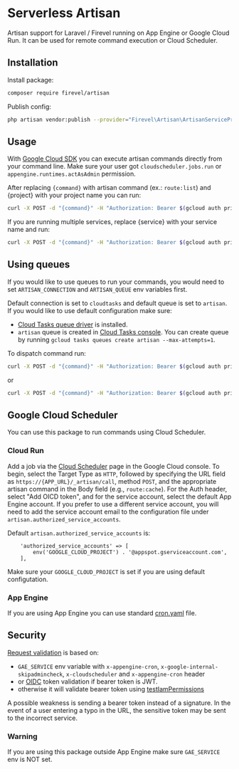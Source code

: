 # Serverless Artisan

Artisan support for Laravel / Firevel running on App Engine or Google Cloud Run. It can be used for remote command execution or Cloud Scheduler.

## Installation

Install package:

```bash
composer require firevel/artisan
```

Publish config:

```bash
php artisan vendor:publish --provider="Firevel\Artisan\ArtisanServiceProvider" --tag="config"
```

## Usage

With [Google Cloud SDK](https://cloud.google.com/sdk/docs/install) you can execute artisan commands directly from your command line. Make sure your user got `cloudscheduler.jobs.run` or `appengine.runtimes.actAsAdmin` permission.

After replacing `{command}` with artisan command (ex.: `route:list`) and {project} with your project name you can run:

```bash
curl -X POST -d "{command}" -H "Authorization: Bearer $(gcloud auth print-access-token)" -H "Accept: application/json" https://{project}.appspot.com/_artisan/call
```

If you are running multiple services, replace {service} with your service name and run:
```bash
curl -X POST -d "{command}" -H "Authorization: Bearer $(gcloud auth print-access-token)" -H "Accept: application/json" https://{service}-dot-{project}.appspot.com/_artisan/call
```

## Using queues

If you would like to use queues to run your commands, you would need to set `ARTISAN_CONNECTION` and `ARTISAN_QUEUE` env variables first.

Default connection is set to `cloudtasks` and default queue is set to `artisan`. If you would like to use default configuration make sure:
- [Cloud Tasks queue driver](https://packagist.org/packages/firevel/cloud-tasks-queue-driver) is installed.
- `artisan` queue is created in [Cloud Tasks console](https://console.cloud.google.com/cloudtasks). You can create queue by running `gcloud tasks queues create artisan --max-attempts=1`.

To dispatch command run:
```bash
curl -X POST -d "{command}" -H "Authorization: Bearer $(gcloud auth print-access-token)" https://{project}.appspot.com/_artisan/queue
```
or
```bash
curl -X POST -d "{command}" -H "Authorization: Bearer $(gcloud auth print-access-token)" https://{service}-dot-{project}.appspot.com/_artisan/queue
```

## Google Cloud Scheduler

You can use this package to run commands using Cloud Scheduler.

### Cloud Run
Add a job via the [Cloud Scheduler](https://console.cloud.google.com/cloudscheduler) page in the Google Cloud console. To begin, select the Target Type as `HTTP`, followed by specifying the URL field as `https://{APP_URL}/_artisan/call`, method `POST`, and the appropriate artisan command in the Body field (e.g., `route:cache`). For the Auth header, select "Add OICD token", and for the service account, select the default App Engine account. If you prefer to use a different service account, you will need to add the service account email to the configuration file under `artisan.authorized_service_accounts`. 

Default `artisan.authorized_service_accounts` is:
```
    'authorized_service_accounts' => [
        env('GOOGLE_CLOUD_PROJECT') . '@appspot.gserviceaccount.com',
    ],
```

Make sure your `GOOGLE_CLOUD_PROJECT` is set if you are using default configutation.

### App Engine
If you are using App Engine you can use standard [cron.yaml](https://cloud.google.com/appengine/docs/standard/scheduling-jobs-with-cron-yaml) file.

## Security

[Request validation](https://github.com/firevel/artisan/blob/master/src/Http/Requests/ArtisanRequest.php) is based on:
- `GAE_SERVICE` env variable with `x-appengine-cron`, `x-google-internal-skipadmincheck`, `x-cloudscheduler` and `x-appengine-cron` header
- or [OIDC](https://developers.google.com/identity/protocols/OpenIDConnect) token validation if bearer token is JWT.
- otherwise it will validate bearer token using [testIamPermissions](https://cloud.google.com/resource-manager/reference/rest/v3/folders/testIamPermissions)

A possible weakness is sending a bearer token instead of a signature. In the event of a user entering a typo in the URL, the sensitive token may be sent to the incorrect service.

### Warning
If you are using this package outside App Engine make sure `GAE_SERVICE` env is NOT set.
